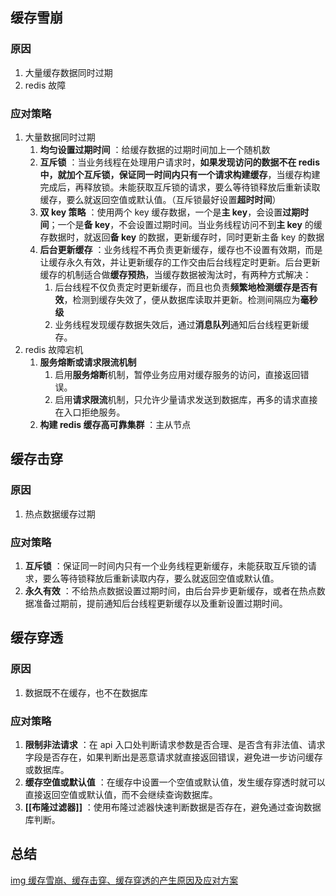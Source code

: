 ## 缓存雪崩

### 原因

1. 大量缓存数据同时过期
2. redis 故障

### 应对策略
1. 大量数据同时过期
	1. **均匀设置过期时间** ：给缓存数据的过期时间加上一个随机数
	2. **互斥锁** ：当业务线程在处理用户请求时，**如果发现访问的数据不在 redis 中，就加个互斥锁，保证同一时间内只有一个请求构建缓存**，当缓存构建完成后，再释放锁。未能获取互斥锁的请求，要么等待锁释放后重新读取缓存，要么就返回空值或默认值。（互斥锁最好设置**超时时间**）
	3. **双 key 策略** ：使用两个 key 缓存数据，一个是**主 key**，会设置**过期时间**；一个是**备 key**，不会设置过期时间。当业务线程访问不到**主 key** 的缓存数据时，就返回**备 key** 的数据，更新缓存时，同时更新主备 key 的数据
	4. **后台更新缓存** ：业务线程不再负责更新缓存，缓存也不设置有效期，而是让缓存永久有效，并让更新缓存的工作交由后台线程定时更新。后台更新缓存的机制适合做**缓存预热**，当缓存数据被淘汰时，有两种方式解决：
		1. 后台线程不仅负责定时更新缓存，而且也负责**频繁地检测缓存是否有效**，检测到缓存失效了，便从数据库读取并更新。检测间隔应为**毫秒级**
		2. 业务线程发现缓存数据失效后，通过**消息队列**通知后台线程更新缓存。
2. redis 故障宕机
	1. **服务熔断或请求限流机制** 
		1. 启用**服务熔断**机制，暂停业务应用对缓存服务的访问，直接返回错误。
		2. 启用**请求限流**机制，只允许少量请求发送到数据库，再多的请求直接在入口拒绝服务。
	2. **构建 redis 缓存高可靠集群** ：主从节点

## 缓存击穿

### 原因

1. 热点数据缓存过期

### 应对策略

1. **互斥锁** ：保证同一时间内只有一个业务线程更新缓存，未能获取互斥锁的请求，要么等待锁释放后重新读取内存，要么就返回空值或默认值。
2. **永久有效** ：不给热点数据设置过期时间，由后台异步更新缓存，或者在热点数据准备过期前，提前通知后台线程更新缓存以及重新设置过期时间。

## 缓存穿透

### 原因

1. 数据既不在缓存，也不在数据库

### 应对策略

1. **限制非法请求** ：在 api 入口处判断请求参数是否合理、是否含有非法值、请求字段是否存在，如果判断出是恶意请求就直接返回错误，避免进一步访问缓存或数据库。
2. **缓存空值或默认值** ：在缓存中设置一个空值或默认值，发生缓存穿透时就可以直接返回空值或默认值，而不会继续查询数据库。
3. **[[布隆过滤器]]** ：使用布隆过滤器快速判断数据是否存在，避免通过查询数据库判断。

## 总结

[img 缓存雪崩、缓存击穿、缓存穿透的产生原因及应对方案](../images/缓存雪崩、缓存击穿、缓存穿透的产生原因及应对方案.webp)